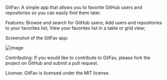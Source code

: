 GitFav: A simple app that allows you to favorite GitHub users and repositories so you can easily find them later.

Features:
  Browse and search for GitHub users;
  Add users and repositories to your favorites list;
  View your favorites list in a table or grid view;

Screenshot of the GitFav app:

![image](https://github.com/ricardocbm/rocketseat-stage06-github-favorites-desafio/assets/87211904/6729b5e0-f106-4f06-85fe-c176aa9b89b2)


Contributing:
If you would like to contribute to GitFav, please fork the project on GitHub and submit a pull request.

License:
GitFav is licensed under the MIT license.
